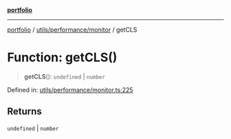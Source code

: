 [**portfolio**](../../../../README.md)

***

[portfolio](../../../../modules.md) / [utils/performance/monitor](../README.md) / getCLS

# Function: getCLS()

> **getCLS**(): `undefined` \| `number`

Defined in: [utils/performance/monitor.ts:225](https://github.com/tnorlund/Portfolio/blob/fe371e8196bc1d1adbed7b6b6bbbbb9b482517e3/portfolio/utils/performance/monitor.ts#L225)

## Returns

`undefined` \| `number`
